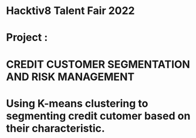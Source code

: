 # Hacktiv8 Talent Fair 2022
# Project :
# CREDIT CUSTOMER SEGMENTATION AND RISK MANAGEMENT
# Using K-means clustering to segmenting credit cutomer based on their characteristic.
